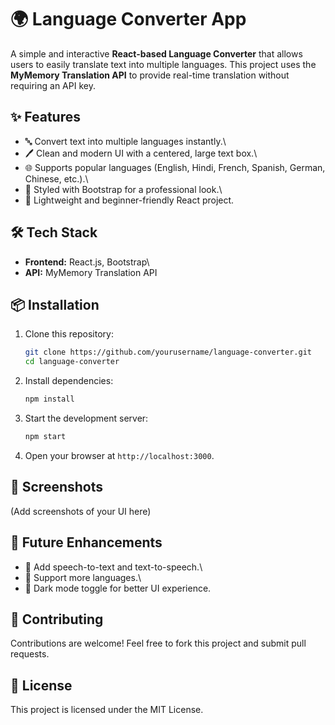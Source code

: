 # 🌍 Language Converter App

A simple and interactive **React-based Language Converter** that allows
users to easily translate text into multiple languages. This project
uses the **MyMemory Translation API** to provide real-time translation
without requiring an API key.

## ✨ Features

-   🔤 Convert text into multiple languages instantly.\
-   🖊️ Clean and modern UI with a centered, large text box.\
-   🌐 Supports popular languages (English, Hindi, French, Spanish,
    German, Chinese, etc.).\
-   🎨 Styled with Bootstrap for a professional look.\
-   🚀 Lightweight and beginner-friendly React project.

## 🛠️ Tech Stack

-   **Frontend:** React.js, Bootstrap\
-   **API:** MyMemory Translation API

## 📦 Installation

1.  Clone this repository:

    ``` bash
    git clone https://github.com/yourusername/language-converter.git
    cd language-converter
    ```

2.  Install dependencies:

    ``` bash
    npm install
    ```

3.  Start the development server:

    ``` bash
    npm start
    ```

4.  Open your browser at `http://localhost:3000`.

## 📸 Screenshots

(Add screenshots of your UI here)

## 🚀 Future Enhancements

-   🌟 Add speech-to-text and text-to-speech.\
-   🌟 Support more languages.\
-   🌟 Dark mode toggle for better UI experience.

## 🤝 Contributing

Contributions are welcome! Feel free to fork this project and submit
pull requests.

## 📜 License

This project is licensed under the MIT License.
